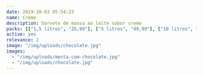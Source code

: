 ```yaml
---
date: 2019-10-03 05:54:23
name: Creme
description: Sorvete de massa ao leite sabor creme
packs: [["1,5 litros", "25,99"], ["5 litros", "49,99"], ["10 litros", "89,99"]]
active: yes
relevance: 2
image: "/img/uploads/chocolate.jpg"
images:
  - "/img/uploads/menta-com-chocolate.jpg"
  - "/img/uploads/chocolate.jpg"
---
```

